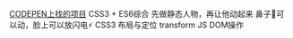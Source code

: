[CODEPEN上找的项目](https://codepen.io/TeorikDeli/pen/CozBw)
CSS3 + ES6综合
先做静态人物，再让他动起来
鼻子👃可以动，脸上可以放闪电⚡
CSS3 布局与定位 transform
JS DOM操作
